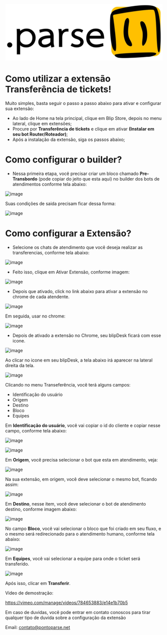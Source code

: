 ![N|Solid](https://raw.githubusercontent.com/Wilkor/img-clonebots/main/logoParseHorizontal.jpeg)


# Como utilizar a extensão Transferência de tickets!

Muito simples, basta seguir o passo a passo abaixo para ativar e configurar sua extensão:

 - Ao lado de Home na tela principal, clique em Blip Store, depois no menu lateral, clique em extensões;
 - Procure por **Transferência de tickets** e clique em ativar **(Instalar em seu bot Router/Roteador)**;
 - Após a instalação da extensão, siga os passos abaixo;
 
 # Como configurar o builder?
 
  - Nessa primeira etapa, você precisar criar um bloco chamado **Pre-Transbordo** (pode copiar do jeito que esta aqui) no builder dos bots de atendimentos conforme tela abaixo:

 ![image](https://user-images.githubusercontent.com/34819624/213001497-a1d9a43f-ffc8-4b99-803e-4834d2482067.png)

  Suas condições de saida precisam  ficar dessa forma:
  
  ![image](https://user-images.githubusercontent.com/34819624/209583004-ee1ff9e7-947b-47fb-a880-61147b9fd8f2.png)

# Como configurar a Extensão?

  - Selecione os chats de atendimento que você deseja realizar as transferencias, conforme tela abaixo:
  
  ![image](https://user-images.githubusercontent.com/34819624/209581809-90ef8af3-d511-4e76-8446-776e1b9dd641.png)

  - Feito isso, clique em Ativar Extensão, conforme imagem:

![image](https://user-images.githubusercontent.com/34819624/209581856-ee879488-a899-4483-a495-233fd5950d52.png)

  - Depois que ativado, click no link abaixo para ativar a extensão no chrome de cada atendente.
  
![image](https://user-images.githubusercontent.com/34819624/209581895-c177be72-a67a-43de-816d-3bf4a5ff639a.png)
   
   Em seguida, usar no chrome:
   
   ![image](https://user-images.githubusercontent.com/34819624/208984825-6bb8e412-70f9-4d92-852b-90510b0ba778.png)


  - Depois de ativado a extensão no Chrome, seu blipDesk ficará com esse icone.
  
  ![image](https://user-images.githubusercontent.com/34819624/208979059-2e8abae9-c1ae-4d9b-ba2c-4dfea2de5df2.png)

  Ao clicar no icone em seu blipDesk, a tela abaixo irá aparecer na lateral direita da tela.
  
 ![image](https://user-images.githubusercontent.com/34819624/209581985-12cb49e2-29f6-4bb9-93d8-6f5e3c9fb24e.png)



  Clicando no menu Transeferência, você terá alguns campos:
  
  - Identificação do usuário
  - Origem
  - Destino
  - Bloco
  - Equipes
  
  
  Em **Identificação do usuário**, você vai copiar o id do cliente e copiar nesse campo, conforme tela abaixo:
  
  ![image](https://user-images.githubusercontent.com/34819624/209582304-9333d470-47cb-4189-8538-9a6ee37c42d3.png)
  
  ![image](https://user-images.githubusercontent.com/34819624/209583375-d4ec8498-14c0-4e42-a5bf-0738286ca2d5.png)


 
  Em **Origem**, você precisa selecionar o bot que esta em atendimento, veja:
  
  ![image](https://user-images.githubusercontent.com/34819624/209582365-473c3dd0-47da-440a-b179-85b953d09a48.png)

  Na sua extensão, em origem, você deve selecionar o mesmo bot, ficando assim:
  
  ![image](https://user-images.githubusercontent.com/34819624/209582454-a023f198-27ff-4369-b164-8b527fd517f6.png)

  
  Em **Destino**, nesse item, você deve selecionar o bot de atendimento destino, conforme imagem abaixo:
  
  ![image](https://user-images.githubusercontent.com/34819624/209582643-7bfff6d8-5c17-4c7d-9d9f-d62b3e1c804f.png)

 
  No campo **Bloco**, você vai selecionar o bloco que foi criado em seu fluxo, e o mesmo será redirecionado para o atendimento humano, conforme tela abaixo:
  
  ![image](https://user-images.githubusercontent.com/34819624/209583597-3dd4a792-a98d-493f-8b25-4653959255f0.png)
 
  Em **Equipes**, você vai selecionar a equipe para onde o ticket será transferido.
  
  ![image](https://user-images.githubusercontent.com/34819624/209583152-2219281b-3903-4fd7-b335-5501d66712ce.png)

  Após isso, clicar em **Transferir**.
  
  Video de demostração:
  
  https://vimeo.com/manage/videos/784653883/e14e1b70b5
  
  
  Em caso de duvidas, você pode entrar em contato conoscos para tirar qualquer tipo de duvida sobre a configuração da extensão
 
  Email: contato@pontoparse.net
